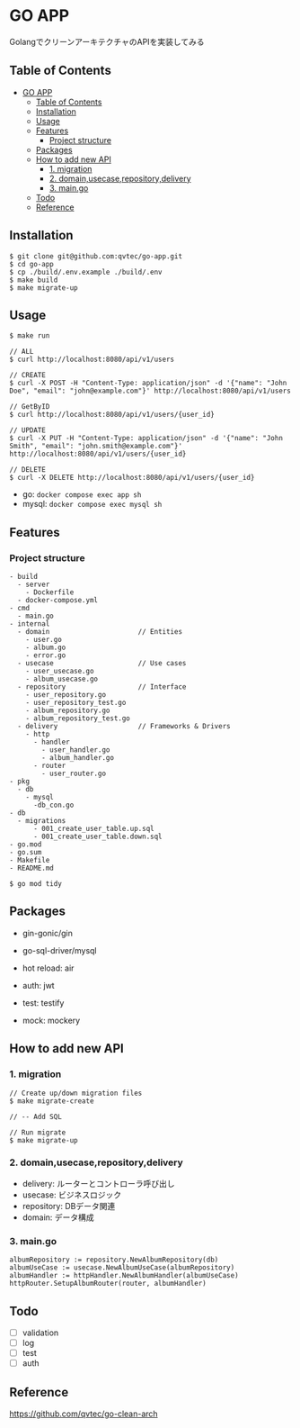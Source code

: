 # GO APP

GolangでクリーンアーキテクチャのAPIを実装してみる

## Table of Contents

- [GO APP](#go-app)
  - [Table of Contents](#table-of-contents)
  - [Installation](#installation)
  - [Usage](#usage)
  - [Features](#features)
    - [Project structure](#project-structure)
  - [Packages](#packages)
  - [How to add new API](#how-to-add-new-api)
    - [1. migration](#1-migration)
    - [2. domain,usecase,repository,delivery](#2-domainusecaserepositorydelivery)
    - [3. main.go](#3-maingo)
  - [Todo](#todo)
  - [Reference](#reference)

## Installation

```
$ git clone git@github.com:qvtec/go-app.git
$ cd go-app
$ cp ./build/.env.example ./build/.env
$ make build
$ make migrate-up
```

## Usage

```
$ make run

// ALL
$ curl http://localhost:8080/api/v1/users

// CREATE
$ curl -X POST -H "Content-Type: application/json" -d '{"name": "John Doe", "email": "john@example.com"}' http://localhost:8080/api/v1/users

// GetByID
$ curl http://localhost:8080/api/v1/users/{user_id}

// UPDATE
$ curl -X PUT -H "Content-Type: application/json" -d '{"name": "John Smith", "email": "john.smith@example.com"}' http://localhost:8080/api/v1/users/{user_id}

// DELETE
$ curl -X DELETE http://localhost:8080/api/v1/users/{user_id}
```

* go: `docker compose exec app sh`
* mysql: `docker compose exec mysql sh`

## Features

### Project structure

```
- build
  - server
    - Dockerfile
  - docker-compose.yml
- cmd
  - main.go
- internal
  - domain                      // Entities
    - user.go
    - album.go
    - error.go
  - usecase                     // Use cases
    - user_usecase.go
    - album_usecase.go
  - repository                  // Interface
    - user_repository.go
    - user_repository_test.go
    - album_repository.go
    - album_repository_test.go
  - delivery                    // Frameworks & Drivers
    - http
      - handler
        - user_handler.go
        - album_handler.go
      - router
        - user_router.go
- pkg
  - db
    - mysql
      -db_con.go
- db
  - migrations
      - 001_create_user_table.up.sql
      - 001_create_user_table.down.sql
- go.mod
- go.sum
- Makefile
- README.md
```

```
$ go mod tidy
```

## Packages

* gin-gonic/gin
* go-sql-driver/mysql

* hot reload: air
* auth: jwt
* test: testify
* mock: mockery

## How to add new API

### 1. migration

```
// Create up/down migration files
$ make migrate-create

// -- Add SQL

// Run migrate
$ make migrate-up
```

### 2. domain,usecase,repository,delivery

* delivery: ルーターとコントローラ呼び出し
* usecase: ビジネスロジック
* repository: DBデータ関連
* domain: データ構成

### 3. main.go

```
albumRepository := repository.NewAlbumRepository(db)
albumUseCase := usecase.NewAlbumUseCase(albumRepository)
albumHandler := httpHandler.NewAlbumHandler(albumUseCase)
httpRouter.SetupAlbumRouter(router, albumHandler)
```

## Todo

- [ ] validation
- [ ] log
- [ ] test
- [ ] auth

## Reference

https://github.com/qvtec/go-clean-arch